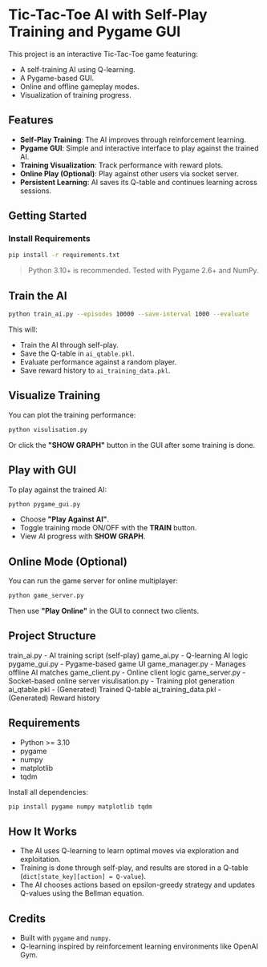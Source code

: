 # Tic-Tac-Toe AI with Self-Play Training and Pygame GUI

This project is an interactive Tic-Tac-Toe game featuring:
- A self-training AI using Q-learning.
- A Pygame-based GUI.
- Online and offline gameplay modes.
- Visualization of training progress.

## Features

- **Self-Play Training**: The AI improves through reinforcement learning.
- **Pygame GUI**: Simple and interactive interface to play against the trained AI.
- **Training Visualization**: Track performance with reward plots.
- **Online Play (Optional)**: Play against other users via socket server.
- **Persistent Learning**: AI saves its Q-table and continues learning across sessions.

## Getting Started

###  Install Requirements

```bash
pip install -r requirements.txt
```

> Python 3.10+ is recommended. Tested with Pygame 2.6+ and NumPy.

## Train the AI

```bash
python train_ai.py --episodes 10000 --save-interval 1000 --evaluate
```

This will:
- Train the AI through self-play.
- Save the Q-table in `ai_qtable.pkl`.
- Evaluate performance against a random player.
- Save reward history to `ai_training_data.pkl`.

## Visualize Training

You can plot the training performance:

```bash
python visulisation.py
```

Or click the **"SHOW GRAPH"** button in the GUI after some training is done.

## Play with GUI

To play against the trained AI:

```bash
python pygame_gui.py
```

- Choose **"Play Against AI"**.
- Toggle training mode ON/OFF with the **TRAIN** button.
- View AI progress with **SHOW GRAPH**.

## Online Mode (Optional)

You can run the game server for online multiplayer:

```bash
python game_server.py
```

Then use **"Play Online"** in the GUI to connect two clients.

## Project Structure


train_ai.py            - AI training script (self-play)
game_ai.py             - Q-learning AI logic
pygame_gui.py          - Pygame-based game UI
game_manager.py        - Manages offline AI matches
game_client.py         - Online client logic
game_server.py         - Socket-based online server
visulisation.py        - Training plot generation
ai_qtable.pkl          - (Generated) Trained Q-table
ai_training_data.pkl   - (Generated) Reward history


## Requirements

- Python >= 3.10
- pygame
- numpy
- matplotlib
- tqdm

Install all dependencies:

```bash
pip install pygame numpy matplotlib tqdm
```

## How It Works

- The AI uses Q-learning to learn optimal moves via exploration and exploitation.
- Training is done through self-play, and results are stored in a Q-table (`dict[state_key][action] = Q-value`).
- The AI chooses actions based on epsilon-greedy strategy and updates Q-values using the Bellman equation.

## Credits

- Built with `pygame` and `numpy`.
- Q-learning inspired by reinforcement learning environments like OpenAI Gym.
